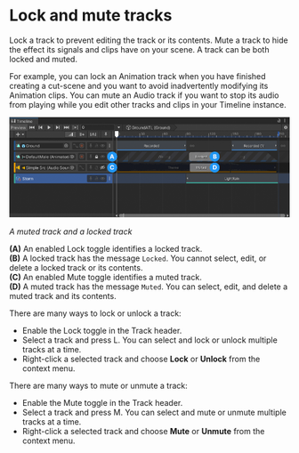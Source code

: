 # Lock and mute tracks

Lock a track to prevent editing the track or its contents. Mute a track to hide the effect its signals and clips have on your scene. A track can be both locked and muted.

For example, you can lock an Animation track when you have finished creating a cut-scene and you want to avoid inadvertently modifying its Animation clips. You can mute an Audio track if you want to stop its audio from playing while you edit other tracks and clips in your Timeline instance.

![](images/tl-track-locked-muted.png)

_A muted track and a locked track_

**(A)** An enabled Lock toggle identifies a locked track.<br/>
**(B)** A locked track has the message `Locked`. You cannot select, edit, or delete a locked track or its contents.<br/>
**(C)** An enabled Mute toggle identifies a muted track.<br/>
**(D)** A muted track has the message `Muted`. You can select, edit, and delete a muted track and its contents.<br/>

There are many ways to lock or unlock a track:
* Enable the Lock toggle in the Track header.
* Select a track and press L. You can select and lock or unlock multiple tracks at a time.
* Right-click a selected track and choose **Lock** or **Unlock** from the context menu.

There are many ways to mute or unmute a track:
* Enable the Mute toggle in the Track header.
* Select a track and press M. You can select and mute or unmute multiple tracks at a time.
* Right-click a selected track and choose **Mute** or **Unmute** from the context menu.
